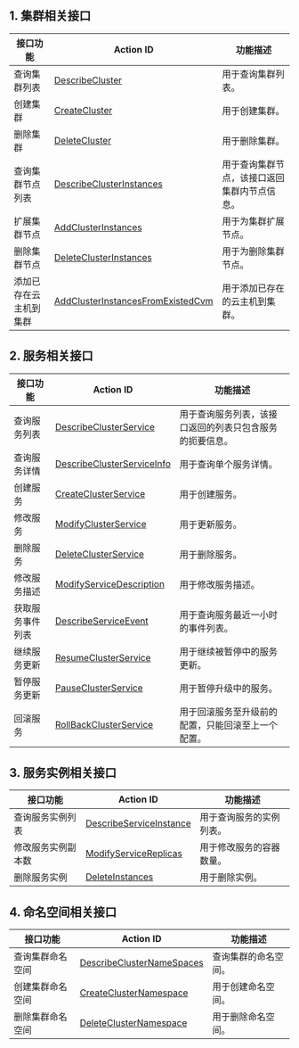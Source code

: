 ## 1. 集群相关接口
| 接口功能 | Action ID | 功能描述
|---------|---------|---------|
| 查询集群列表 | [DescribeCluster](/doc/api/457/9448) | 用于查询集群列表。
| 创建集群 | [CreateCluster](/doc/api/457/9444) |用于创建集群。
| 删除集群 | [DeleteCluster](/doc/api/457/9445) | 用于删除集群。
| 查询集群节点列表 | [DescribeClusterInstances](/doc/api/457/9449) |  用于查询集群节点，该接口返回集群内节点信息。
| 扩展集群节点 | [AddClusterInstances](/doc/api/457/9447) |  用于为集群扩展节点。
| 删除集群节点 | [DeleteClusterInstances](/doc/api/457/9446) |  用于为删除集群节点。
| 添加已存在云主机到集群 | [AddClusterInstancesFromExistedCvm](/doc/api/457/9450) | 用于添加已存在的云主机到集群。


## 2. 服务相关接口
| 接口功能 | Action ID | 功能描述
|---------|---------|---------|
| 查询服务列表 | [DescribeClusterService](/doc/api/457/9440) | 用于查询服务列表，该接口返回的列表只包含服务的扼要信息。
| 查询服务详情 | [DescribeClusterServiceInfo](/doc/api/457/9441) | 用于查询单个服务详情。
| 创建服务 | [CreateClusterService](/doc/api/457/9436) |  用于创建服务。
| 修改服务 | [ModifyClusterService](/doc/api/457/9434) |  用于更新服务。
| 删除服务 | [DeleteClusterService](/doc/api/457/9437) | 用于删除服务。
| 修改服务描述 | [ModifyServiceDescription](/doc/api/457/9435) |  用于修改服务描述。
| 获取服务事件列表 | [DescribeServiceEvent](/doc/api/457/9443) | 用于查询服务最近一小时的事件列表。
| 继续服务更新 | [ResumeClusterService](/doc/api/457/9442) | 用于继续被暂停中的服务更新。
| 暂停服务更新 | [PauseClusterService](/doc/api/457/9439) | 用于暂停升级中的服务。
| 回滚服务 | [RollBackClusterService](/doc/api/457/9438) | 用于回滚服务至升级前的配置，只能回滚至上一个配置。



## 3. 服务实例相关接口
| 接口功能 | Action ID | 功能描述
|---------|---------|---------|
| 查询服务实例列表 | [DescribeServiceInstance](/doc/api/457/9433)|  用于查询服务的实例列表。
| 修改服务实例副本数 | [ModifyServiceReplicas](/doc/api/457/9431) | 用于修改服务的容器数量。
| 删除服务实例 | [DeleteInstances](/doc/api/457/9432) | 用于删除实例。

## 4. 命名空间相关接口
| 接口功能 | Action ID | 功能描述
|---------|---------|---------|
| 查询集群命名空间 | [DescribeClusterNameSpaces](/doc/api/457/9430) | 查询集群的命名空间。
| 创建集群命名空间 | [CreateClusterNamespace](/doc/api/457/9428) |  用于创建命名空间。
| 删除集群命名空间 | [DeleteClusterNamespace](/doc/api/457/9429) | 用于删除命名空间。

